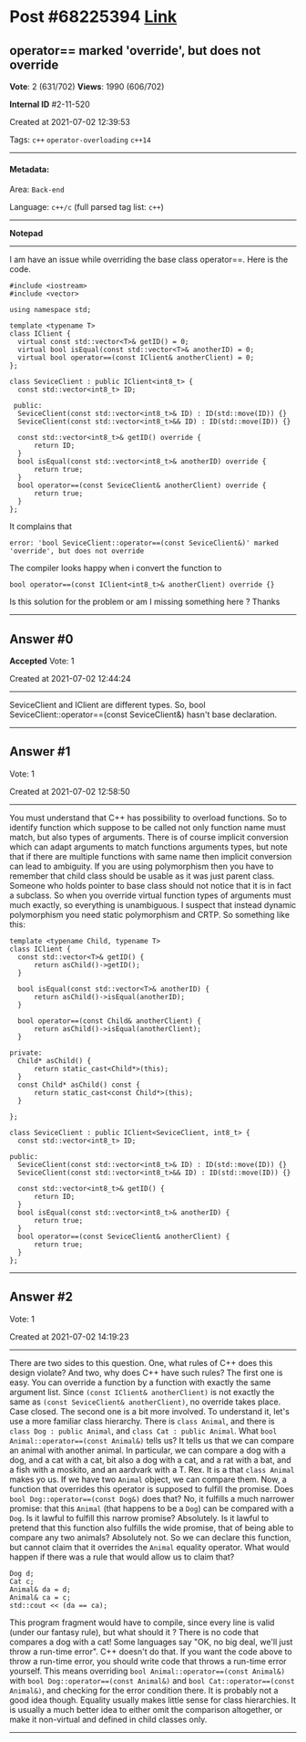 
# Post \#68225394 [Link](https://stackoverflow.com/questions/68225394/)

## operator== marked 'override', but does not override

**Vote**: 2 (631/702) **Views**: 1990 (606/702) 

**Internal ID** \#2-11-520

Created at 2021-07-02 12:39:53

Tags: `c++` `operator-overloading` `c++14`

----------

#### Metadata:

Area: `Back-end`

Language: `c++/c` (full parsed tag list: `c++`)

----------

**Notepad**


----------

I am have an issue while overriding the base class operator==. Here is the code.
```
#include <iostream>
#include <vector>

using namespace std;

template <typename T>
class IClient {
  virtual const std::vector<T>& getID() = 0;
  virtual bool isEqual(const std::vector<T>& anotherID) = 0;
  virtual bool operator==(const IClient& anotherClient) = 0;
};

class SeviceClient : public IClient<int8_t> {
  const std::vector<int8_t> ID;

 public:
  SeviceClient(const std::vector<int8_t>& ID) : ID(std::move(ID)) {}
  SeviceClient(const std::vector<int8_t>&& ID) : ID(std::move(ID)) {}

  const std::vector<int8_t>& getID() override {
      return ID;
  }
  bool isEqual(const std::vector<int8_t>& anotherID) override {
      return true;
  }
  bool operator==(const SeviceClient& anotherClient) override {
      return true;
  }
};
```

It complains that
```
error: 'bool SeviceClient::operator==(const SeviceClient&)' marked 'override', but does not override
```

The compiler looks happy when i convert the function to
```
bool operator==(const IClient<int8_t>& anotherClient) override {}
```

Is this solution for the problem or am I missing something here ?
Thanks


----------
        
## Answer \#0

**Accepted** Vote: 1

Created at 2021-07-02 12:44:24

------------

SeviceClient and IClient are different types.
So, bool SeviceClient::operator==(const SeviceClient&) hasn't base declaration.


------------
    
    
## Answer \#1

 Vote: 1

Created at 2021-07-02 12:58:50

------------

You must understand that C++ has possibility to overload functions.
So to identify function which suppose to be called not only function name must match, but also types of arguments. There is of course implicit conversion which can adapt arguments to match functions arguments types, but note that if there are multiple functions with same name then implicit conversion can lead to ambiguity.
If you are using polymorphism then you have to remember that child class should be usable as it was just parent class. Someone who holds pointer to base class should not notice that it is in fact a subclass.
So when you override virtual function types of arguments must much exactly, so everything is unambiguous.
I suspect that instead dynamic polymorphism you need static polymorphism and CRTP. So something like this:
```
template <typename Child, typename T>
class IClient {
  const std::vector<T>& getID() {
      return asChild()->getID();
  }

  bool isEqual(const std::vector<T>& anotherID) {
      return asChild()->isEqual(anotherID);
  }

  bool operator==(const Child& anotherClient) {
      return asChild()->isEqual(anotherClient);
  }

private:
  Child* asChild() {
      return static_cast<Child*>(this);
  }
  const Child* asChild() const {
      return static_cast<const Child*>(this);
  }

};

class SeviceClient : public IClient<SeviceClient, int8_t> {
  const std::vector<int8_t> ID;

public:
  SeviceClient(const std::vector<int8_t>& ID) : ID(std::move(ID)) {}
  SeviceClient(const std::vector<int8_t>&& ID) : ID(std::move(ID)) {}

  const std::vector<int8_t>& getID() {
      return ID;
  }
  bool isEqual(const std::vector<int8_t>& anotherID) {
      return true;
  }
  bool operator==(const SeviceClient& anotherClient) {
      return true;
  }
};
```



------------
    
    
## Answer \#2

 Vote: 1

Created at 2021-07-02 14:19:23

------------

There are two sides to this question. One, what rules of C++ does this design violate? And two, why does C++ have such rules?
The first one is easy. You can override a function by a function with exactly the same argument list. Since `(const IClient& anotherClient)` is not exactly the same as `(const SeviceClient& anotherClient)`, no override takes place. Case closed.
The second one is a bit more involved. To understand it, let's use a more familiar class hierarchy. There is `class Animal`, and there is `class Dog : public Animal`, and `class Cat : public Animal`.
What `bool Animal::operator==(const Animal&)` tells us? It tells us that we can compare an animal with another animal. In particular, we can compare a dog with a dog, and a cat with a cat, bit also a dog with a cat, and a rat with a bat, and a fish with a moskito, and an aardvark with a T. Rex. It is a  that `class Animal` makes yo us. If we have two `Animal` object, we can compare them.
Now, a function that overrides this operator is supposed to fulfill the promise. Does `bool Dog::operator==(const Dog&)` does that? No, it fulfills a much narrower promise: that this `Animal` (that happens to be a `Dog`) can be compared with a `Dog`. Is it lawful to fulfill this narrow promise? Absolutely. Is it lawful to pretend that this function also fulfills the wide promise, that of being able to compare any two animals? Absolutely not. So we can declare this function, but cannot claim that it overrides the `Animal` equality operator.
What would happen if there was a rule that would allow us to claim that?
```
Dog d;
Cat c;
Animal& da = d;
Animal& ca = c;
std::cout << (da == ca);
```

This program fragment would have to compile, since every line is valid (under our fantasy rule), but what should it ? There is no code that compares a dog with a cat!
Some languages say "OK, no big deal, we'll just throw a run-time error". C++ doesn't do that. If you want the code above to throw a run-time error, you should write code that throws a run-time error yourself. This means overriding `bool Animal::operator==(const Animal&)` with `bool Dog::operator==(const Animal&)` and `bool Cat::operator==(const Animal&)`, and checking for the error condition there.
It is probably not a good idea though. Equality usually makes little sense for class hierarchies. It is usually a much better idea to either omit the comparison altogether, or make it non-virtual and defined in child classes only.


------------
    
    